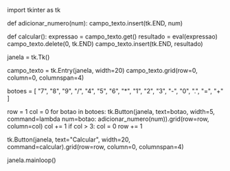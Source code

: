 import tkinter as tk

def adicionar_numero(num):
    campo_texto.insert(tk.END, num)

def calcular():
    expressao = campo_texto.get()
    resultado = eval(expressao)
    campo_texto.delete(0, tk.END)
    campo_texto.insert(tk.END, resultado)

janela = tk.Tk()

campo_texto = tk.Entry(janela, width=20)
campo_texto.grid(row=0, column=0, columnspan=4)

botoes = [
    "7", "8", "9", "/",
    "4", "5", "6", "*",
    "1", "2", "3", "-",
    "0", ".", "=", "+"
]

row = 1
col = 0
for botao in botoes:
    tk.Button(janela, text=botao, width=5, command=lambda num=botao: adicionar_numero(num)).grid(row=row, column=col)
    col += 1
    if col > 3:
        col = 0
        row += 1

tk.Button(janela, text="Calcular", width=20, command=calcular).grid(row=row, column=0, columnspan=4)

janela.mainloop()
